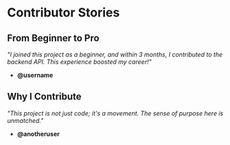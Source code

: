 # Contributor Stories

## From Beginner to Pro
*"I joined this project as a beginner, and within 3 months, I contributed to the backend API. This experience boosted my career!"*  
- **@username**

## Why I Contribute
*"This project is not just code; it's a movement. The sense of purpose here is unmatched."*  
- **@anotheruser**
